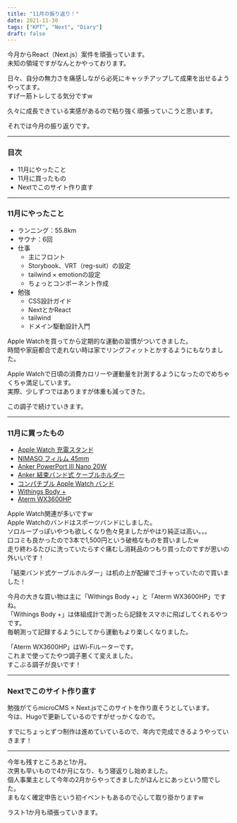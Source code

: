 ```yaml
---
title: "11月の振り返り！"
date: 2021-11-30
tags: ["KPT", "Next", "Diary"]
draft: false
---
```


今月からReact（Next.js）案件を頑張っています。  
未知の領域ですがなんとかやっております。  

日々、自分の無力さを痛感しながら必死にキャッチアップして成果を出せるようやってます。  
すげー筋トレしてる気分ですw  

久々に成長できている実感があるので粘り強く頑張っていこうと思います。  

それでは今月の振り返りです。  

---

### 目次

- 11月にやったこと
- 11月に買ったもの
- Nextでこのサイト作り直す

---

### 11月にやったこと

- ランニング：55.8km
- サウナ：6回
- 仕事
  - 主にフロント
  - Storybook、VRT（reg-suit）の設定
  - tailwind × emotionの設定
  - ちょっとコンポーネント作成
- 勉強
  - CSS設計ガイド
  - NextとかReact
  - tailwind
  - ドメイン駆動設計入門

Apple Watchを買ってから定期的な運動の習慣がついてきました。  
時間や家庭都合で走れない時は家でリングフィットとかするようにもなりました。  

Apple Watchで日頃の消費カロリーや運動量を計測するようになったのでめちゃくちゃ満足しています。  
実際、少しずつではありますが体重も減ってきた。  

この調子で続けていきます。

---

### 11月に買ったもの

- [Apple Watch 充電スタンド](https://www.amazon.co.jp/gp/product/B07S6DY7Q6/ref=ppx_od_dt_b_asin_title_s00?ie=UTF8&th=1)
- [NIMASO フィルム 45mm](https://www.amazon.co.jp/gp/product/B09JKDS6K1/ref=ppx_od_dt_b_asin_title_s00?ie=UTF8&psc=1)
- [Anker PowerPort III Nano 20W](https://www.amazon.co.jp/gp/product/B07WWY33BK/ref=ppx_od_dt_b_asin_title_s00?ie=UTF8&th=1)
- [Anker 結束バンド式 ケーブルホルダー](https://www.amazon.co.jp/gp/product/B095RTGT13/ref=ppx_od_dt_b_asin_title_s00?ie=UTF8&psc=1)
- [コンパチブル Apple Watch バンド](https://www.amazon.co.jp/gp/product/B09C3MHNRQ/ref=ppx_od_dt_b_asin_title_s00?ie=UTF8&psc=1)
- [Withings Body +](https://www.amazon.co.jp/gp/product/B071LNJTVH/ref=ppx_yo_dt_b_asin_title_o00_s00?ie=UTF8&th=1)
- [Aterm WX3600HP](https://www.aterm.jp/product/atermstation/product/warpstar/wx3600hp/)

Apple Watch関連が多いですw  
Apple Watchのバンドはスポーツバンドにしました。  
ソロループっぽいやつも欲しくなり色々見ましたがやはり純正は高い。。。  
口コミも良かったので3本で1,500円という破格なものを買いましたw  
走り終わるたびに洗っていたらすぐ痛むし消耗品のつもり買ったのですが思いの外いいです！  

「結束バンド式ケーブルホルダー」は机の上が配線でゴチャっていたので買いました！  

今月の大きな買い物は主に「Withings Body +」と「Aterm WX3600HP」ですね。  
「Withings Body +」は体組成計で測ったら記録をスマホに飛ばしてくれるやつです。  
毎朝測って記録するようにしてから運動もより楽しくなりました。  

「Aterm WX3600HP」はWi-Fiルーターです。  
これまで使ってたやつ調子悪くて変えました。  
すこぶる調子が良いです！  

---

### Nextでこのサイト作り直す

勉強がてらmicroCMS × Next.jsでこのサイトを作り直そうとしています。  
今は、Hugoで更新しているのですがせっかくなので。  

すでにちょっとずつ制作は進めていているので、年内で完成できるようやっていきます！  

---

今年も残すところあと1か月。  
次男も早いもので4か月になり、もう寝返りし始めました。  
個人事業主として今年の2月からやってきましたがほんとにあっという間でした。  
まもなく確定申告という初イベントもあるので心して取り掛かりますw  

ラスト1か月も頑張っていきます。  
